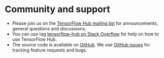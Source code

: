 <!--* freshness: { owner: 'kempy' reviewed: '2020-09-18' } *-->

# Community and support

*   Please join us on the
    [TensorFlow Hub mailing list](https://groups.google.com/a/tensorflow.org/forum/#!forum/hub)
    for announcements, general questions and discussions.
*   You can use tag
    [tensorflow-hub on Stack Overflow](https://stackoverflow.com/questions/tagged/tensorflow-hub)
    for help on how to use TensorFlow Hub.
*   The source code is available on [GitHub](https://github.com/tensorflow/hub).
    We use [GitHub issues](https://github.com/tensorflow/hub/issues) for
    tracking feature requests and bugs.
